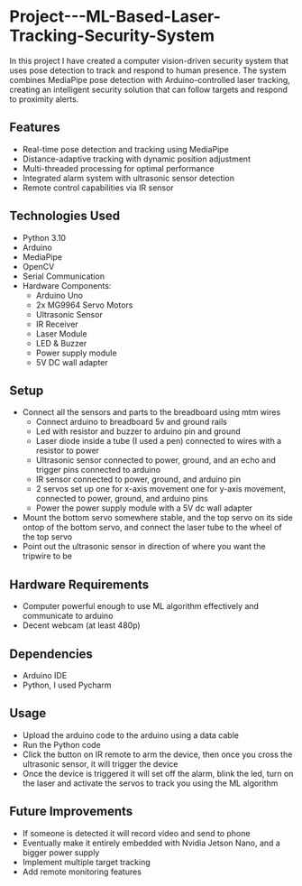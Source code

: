 # Project---ML-Based-Laser-Tracking-Security-System
In this project I have created a computer vision-driven security system that uses pose detection to track and respond to human presence. The system combines MediaPipe pose detection with Arduino-controlled laser tracking, creating an intelligent security solution that can follow targets and respond to proximity alerts.

## Features
- Real-time pose detection and tracking using MediaPipe
- Distance-adaptive tracking with dynamic position adjustment
- Multi-threaded processing for optimal performance
- Integrated alarm system with ultrasonic sensor detection
- Remote control capabilities via IR sensor

## Technologies Used
- Python 3.10
- Arduino
- MediaPipe
- OpenCV
- Serial Communication
- Hardware Components:
  - Arduino Uno
  - 2x MG9964 Servo Motors
  - Ultrasonic Sensor
  - IR Receiver
  - Laser Module
  - LED & Buzzer
  - Power supply module
  - 5V DC wall adapter

## Setup
- Connect all the sensors and parts to the breadboard using mtm wires
  - Connect arduino to breadboard 5v and ground rails
  - Led with resistor and buzzer to arduino pin and ground
  - Laser diode inside a tube (I used a pen) connected to wires with a resistor to power
  - Ultrasonic sensor connected to power, ground, and an echo and trigger pins connected to arduino
  - IR sensor connected to power, ground, and arduino pin
  - 2 servos set up one for x-axis movement one for y-axis movement, connected to power, ground, and arduino pins
  - Power the power supply module with a 5V dc wall adapter
- Mount the bottom servo somewhere stable, and the top servo on its side ontop of the bottom servo, and connect the laser tube to the wheel of the top servo
- Point out the ultrasonic sensor in direction of where you want the tripwire to be

## Hardware Requirements
- Computer powerful enough to use ML algorithm effectively and communicate to arduino
- Decent webcam (at least 480p)

## Dependencies
- Arduino IDE
- Python, I used Pycharm

## Usage
- Upload the arduino code to the arduino using a data cable
- Run the Python code
- Click the button on IR remote to arm the device, then once you cross the ultrasonic sensor, it will trigger the device
- Once the device is triggered it will set off the alarm, blink the led, turn on the laser and activate the servos to track you using the ML algorithm

## Future Improvements
- If someone is detected it will record video and send to phone
- Eventually make it entirely embedded with Nvidia Jetson Nano, and a bigger power supply
- Implement multiple target tracking
- Add remote monitoring features
